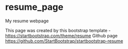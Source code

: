 # resume_page
My resume webpage

This page was created by this bootstrap template -  https://startbootstrap.com/theme/resume 
Github page https://github.com/StartBootstrap/startbootstrap-resume
